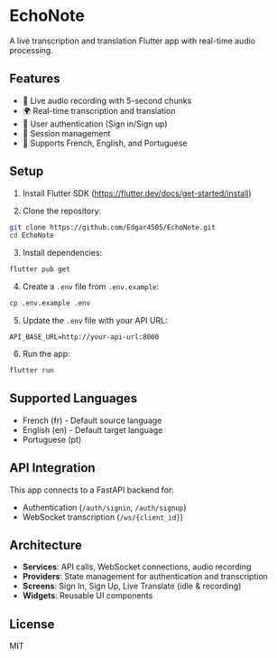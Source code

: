 # EchoNote

A live transcription and translation Flutter app with real-time audio processing.

## Features

- 🎤 Live audio recording with 5-second chunks
- 🌍 Real-time transcription and translation
- 🔐 User authentication (Sign in/Sign up)
- 📝 Session management
- 🎯 Supports French, English, and Portuguese

## Setup

1. Install Flutter SDK (https://flutter.dev/docs/get-started/install)

2. Clone the repository:
```bash
git clone https://github.com/Edgar4505/EchoNote.git
cd EchoNote
```

3. Install dependencies:
```bash
flutter pub get
```

4. Create a `.env` file from `.env.example`:
```bash
cp .env.example .env
```

5. Update the `.env` file with your API URL:
```
API_BASE_URL=http://your-api-url:8000
```

6. Run the app:
```bash
flutter run
```

## Supported Languages

- French (fr) - Default source language
- English (en) - Default target language
- Portuguese (pt)

## API Integration

This app connects to a FastAPI backend for:
- Authentication (`/auth/signin`, `/auth/signup`)
- WebSocket transcription (`/ws/{client_id}`)

## Architecture

- **Services**: API calls, WebSocket connections, audio recording
- **Providers**: State management for authentication and transcription
- **Screens**: Sign In, Sign Up, Live Translate (idle & recording)
- **Widgets**: Reusable UI components

## License

MIT
